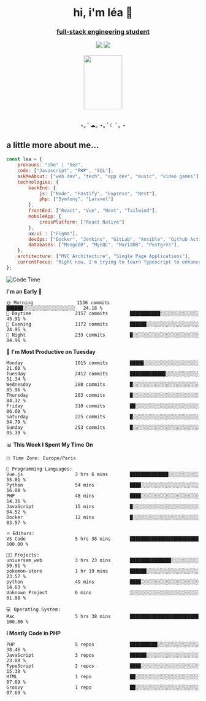 <h1 align="center">hi, i'm léa 🌙</h1>
<h3 align="center"><ins>full-stack engineering student</ins></h3>  
<div align="center">
  <a href="https://www.linkedin.com/in/lea-reiter22/"><img src="https://img.shields.io/badge/LinkedIn-0077B5?style=for-the-badge&logo=linkedin&logoColor=white"/></a>
  <a href="mailto:lea.reiter@outlook.fr"><img src="https://img.shields.io/badge/Contact-2A2A2A?style=for-the-badge&logo=minutemailer&logoColor=white"/></a>
</div>
<br>
  <div align="center">  <img src="https://github.com/xmnchild/xmnchild/blob/main/1702415560_StardewValleyHappyGreyCat.png" height="140" width="100"/>
</div>
<br>
  <p align="center">
                 ⋆｡ ﾟ☁︎｡ ⋆｡ ﾟ☾ ﾟ｡ ⋆
  </p>
  <h2>a little more about me...</h2>
  
```js
const lea = {
    pronouns: "she" | "her",
    code: ["Javascript", "PHP", "SQL"],
    askMeAbout: ["web dev", "tech", "app dev", "music", "video games"],
    technologies: {
        backEnd: {
            js: ["Node", "Fastify", "Express", "Nest"],
            php: ["Symfony", "Laravel"]
        },
        frontEnd: ["React", "Vue", "Next", "Tailwind"],
        mobileApp: {
            crossPlatform: ["React Native"]
        },
        ux/ui : ["Figma"],
        devOps: ["Docker", "Jenkins", "GitLab", "Ansible", "Github Actions"],
        databases: ["MongoDB", "MySQL", "MariaDB", "Postgres"],
    },
    architecture: ["MVC Architecture", "Single Page Applications"],
    currentFocus: "Right now, I'm trying to learn Typescript to enhance my Javascript development.",
};
```
<!--START_SECTION:waka-->
![Code Time](http://img.shields.io/badge/Code%20Time-115%20hrs%2011%20mins-blue)

**I'm an Early 🐤** 

```text
🌞 Morning                1136 commits        ██████░░░░░░░░░░░░░░░░░░░   24.18 % 
🌆 Daytime                2157 commits        ███████████░░░░░░░░░░░░░░   45.91 % 
🌃 Evening                1172 commits        ██████░░░░░░░░░░░░░░░░░░░   24.95 % 
🌙 Night                  233 commits         █░░░░░░░░░░░░░░░░░░░░░░░░   04.96 % 
```
📅 **I'm Most Productive on Tuesday** 

```text
Monday                   1015 commits        █████░░░░░░░░░░░░░░░░░░░░   21.60 % 
Tuesday                  2412 commits        █████████████░░░░░░░░░░░░   51.34 % 
Wednesday                280 commits         █░░░░░░░░░░░░░░░░░░░░░░░░   05.96 % 
Thursday                 203 commits         █░░░░░░░░░░░░░░░░░░░░░░░░   04.32 % 
Friday                   310 commits         ██░░░░░░░░░░░░░░░░░░░░░░░   06.60 % 
Saturday                 225 commits         █░░░░░░░░░░░░░░░░░░░░░░░░   04.79 % 
Sunday                   253 commits         █░░░░░░░░░░░░░░░░░░░░░░░░   05.39 % 
```


📊 **This Week I Spent My Time On** 

```text
🕑︎ Time Zone: Europe/Paris

💬 Programming Languages: 
Vue.js                   3 hrs 6 mins        ██████████████░░░░░░░░░░░   55.01 % 
Python                   54 mins             ████░░░░░░░░░░░░░░░░░░░░░   16.08 % 
PHP                      48 mins             ████░░░░░░░░░░░░░░░░░░░░░   14.36 % 
JavaScript               15 mins             █░░░░░░░░░░░░░░░░░░░░░░░░   04.52 % 
Docker                   12 mins             █░░░░░░░░░░░░░░░░░░░░░░░░   03.57 % 

🔥 Editors: 
VS Code                  5 hrs 38 mins       █████████████████████████   100.00 % 

🐱‍💻 Projects: 
universem_web            3 hrs 23 mins       ███████████████░░░░░░░░░░   59.91 % 
pokemon-store            1 hr 19 mins        ██████░░░░░░░░░░░░░░░░░░░   23.57 % 
python                   49 mins             ████░░░░░░░░░░░░░░░░░░░░░   14.63 % 
Unknown Project          6 mins              ░░░░░░░░░░░░░░░░░░░░░░░░░   01.88 % 

💻 Operating System: 
Mac                      5 hrs 38 mins       █████████████████████████   100.00 % 
```

**I Mostly Code in PHP** 

```text
PHP                      5 repos             ██████████░░░░░░░░░░░░░░░   38.46 % 
JavaScript               3 repos             ██████░░░░░░░░░░░░░░░░░░░   23.08 % 
TypeScript               2 repos             ████░░░░░░░░░░░░░░░░░░░░░   15.38 % 
HTML                     1 repo              ██░░░░░░░░░░░░░░░░░░░░░░░   07.69 % 
Groovy                   1 repo              ██░░░░░░░░░░░░░░░░░░░░░░░   07.69 % 
```




<!--END_SECTION:waka-->

